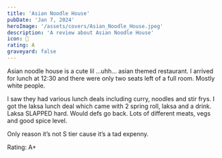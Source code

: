 ```yaml
---
title: 'Asian Noodle House'
pubDate: 'Jan 7, 2024'
heroImage: '/assets/covers/Asian_Noodle_House.jpeg'
description: 'A review about Asian Noodle House'
icon: 🍜
rating: A
graveyard: false
---
```


Asian noodle house is a cute lil …uhh… asian themed restaurant. I arrived for lunch at 12:30 and there were only two seats left of a full room. Mostly white people.

I saw they had various lunch deals including curry, noodles and stir frys. I got the laksa lunch deal which came with 2 spring roll, laksa and a drink. Laksa SLAPPED hard. Would defs go back. Lots of different meats, vegs and good spice level.

Only reason it’s not S tier cause it’s a tad expenny.

Rating: A+
